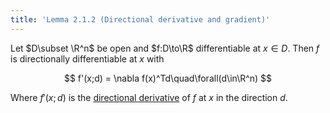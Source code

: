 ```yaml
---
title: 'Lemma 2.1.2 (Directional derivative and gradient)'
---
```


Let $D\subset \R^n$ be open and $f:D\to\R$
differentiable at $x\in D$. Then $f$ is directionally differentiable
at $x$ with

$$
f'(x;d) = \nabla f(x)^Td\quad\forall(d\in\R^n)
$$

Where $f'(x;d)$ is the [directional
derivative](#nonlinear-optimization/directional-derivative) of $f$ at
$x$ in the direction $d$.
